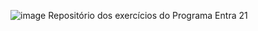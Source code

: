 
![image](https://user-images.githubusercontent.com/101370199/170887385-79990c8b-6b3a-4ce3-9f98-724b41c32db7.png)
Repositório dos exercícios do Programa Entra 21 
